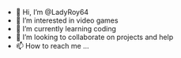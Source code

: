 - 👋 Hi, I’m @LadyRoy64
- 👀 I’m interested in video games
- 🌱 I’m currently learning coding
- 💞️ I’m looking to collaborate on projects and help
- 📫 How to reach me ...

<!---
LadyRoy64/LadyRoy64 is a ✨ special ✨ repository because its `README.md` (this file) appears on your GitHub profile.
You can click the Preview link to take a look at your changes.
--->
